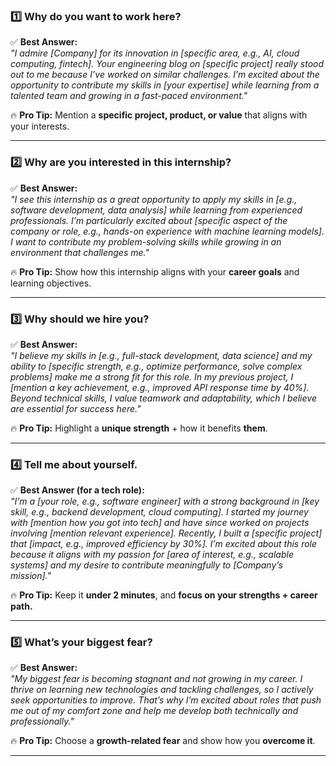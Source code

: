 ### **1️⃣ Why do you want to work here?**  
✅ **Best Answer:**  
*"I admire [Company] for its innovation in [specific area, e.g., AI, cloud computing, fintech]. Your engineering blog on [specific project] really stood out to me because I’ve worked on similar challenges. I’m excited about the opportunity to contribute my skills in [your expertise] while learning from a talented team and growing in a fast-paced environment."*  

🔥 **Pro Tip:** Mention a **specific project, product, or value** that aligns with your interests.  

---

### **2️⃣ Why are you interested in this internship?**  
✅ **Best Answer:**  
*"I see this internship as a great opportunity to apply my skills in [e.g., software development, data analysis] while learning from experienced professionals. I’m particularly excited about [specific aspect of the company or role, e.g., hands-on experience with machine learning models]. I want to contribute my problem-solving skills while growing in an environment that challenges me."*  

🔥 **Pro Tip:** Show how this internship aligns with your **career goals** and learning objectives.  

---

### **3️⃣ Why should we hire you?**  
✅ **Best Answer:**  
*"I believe my skills in [e.g., full-stack development, data science] and my ability to [specific strength, e.g., optimize performance, solve complex problems] make me a strong fit for this role. In my previous project, I [mention a key achievement, e.g., improved API response time by 40%]. Beyond technical skills, I value teamwork and adaptability, which I believe are essential for success here."*  

🔥 **Pro Tip:** Highlight a **unique strength** + how it benefits **them**.  

---

### **4️⃣ Tell me about yourself.**  
✅ **Best Answer (for a tech role):**  
*"I’m a [your role, e.g., software engineer] with a strong background in [key skill, e.g., backend development, cloud computing]. I started my journey with [mention how you got into tech] and have since worked on projects involving [mention relevant experience]. Recently, I built a [specific project] that [impact, e.g., improved efficiency by 30%]. I’m excited about this role because it aligns with my passion for [area of interest, e.g., scalable systems] and my desire to contribute meaningfully to [Company’s mission]."*  

🔥 **Pro Tip:** Keep it **under 2 minutes**, and **focus on your strengths + career path.**  

---

### **5️⃣ What’s your biggest fear?**  
✅ **Best Answer:**  
*"My biggest fear is becoming stagnant and not growing in my career. I thrive on learning new technologies and tackling challenges, so I actively seek opportunities to improve. That’s why I’m excited about roles that push me out of my comfort zone and help me develop both technically and professionally."*  

🔥 **Pro Tip:** Choose a **growth-related fear** and show how you **overcome it**.  

---
